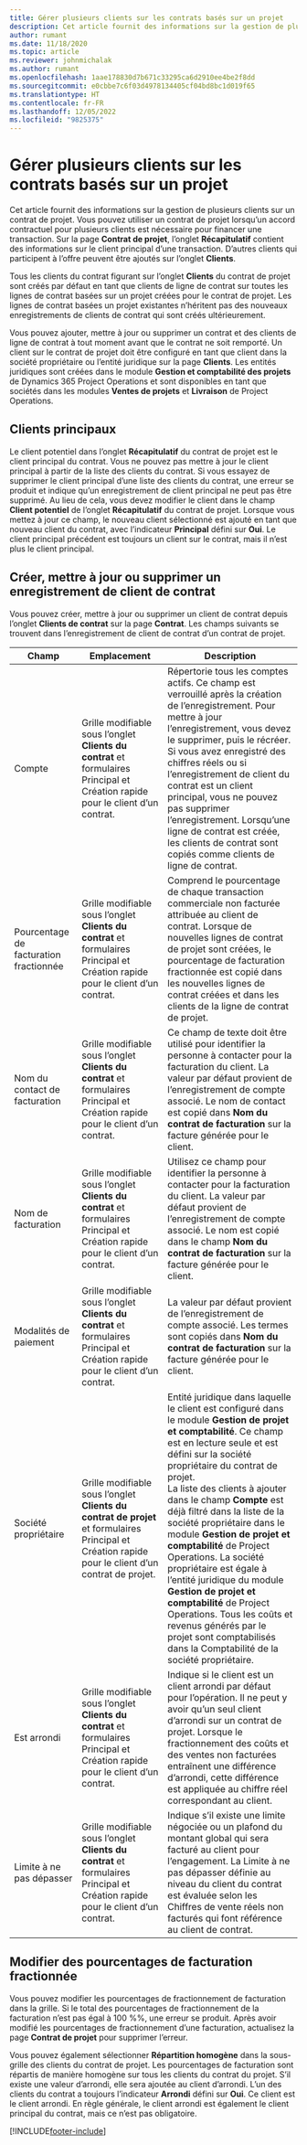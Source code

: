 ```yaml
---
title: Gérer plusieurs clients sur les contrats basés sur un projet
description: Cet article fournit des informations sur la gestion de plusieurs clients sur un contrat basé sur un projet.
author: rumant
ms.date: 11/18/2020
ms.topic: article
ms.reviewer: johnmichalak
ms.author: rumant
ms.openlocfilehash: 1aae178830d7b671c33295ca6d2910ee4be2f8dd
ms.sourcegitcommit: e0cbbe7c6f03d4978134405cf04bd8bc1d019f65
ms.translationtype: HT
ms.contentlocale: fr-FR
ms.lasthandoff: 12/05/2022
ms.locfileid: "9825375"
---
```

# <a name="manage-multiple-customers-on-project-based-contracts"></a>Gérer plusieurs clients sur les contrats basés sur un projet

Cet article fournit des informations sur la gestion de plusieurs clients sur un contrat de projet. Vous pouvez utiliser un contrat de projet lorsqu’un accord contractuel pour plusieurs clients est nécessaire pour financer une transaction. Sur la page **Contrat de projet**, l’onglet **Récapitulatif** contient des informations sur le client principal d’une transaction. D’autres clients qui participent à l’offre peuvent être ajoutés sur l’onglet **Clients**.

Tous les clients du contrat figurant sur l’onglet **Clients** du contrat de projet sont créés par défaut en tant que clients de ligne de contrat sur toutes les lignes de contrat basées sur un projet créées pour le contrat de projet. Les lignes de contrat basées un projet existantes n’héritent pas des nouveaux enregistrements de clients de contrat qui sont créés ultérieurement.

Vous pouvez ajouter, mettre à jour ou supprimer un contrat et des clients de ligne de contrat à tout moment avant que le contrat ne soit remporté. Un client sur le contrat de projet doit être configuré en tant que client dans la société propriétaire ou l’entité juridique sur la page **Clients**. Les entités juridiques sont créées dans le module **Gestion et comptabilité des projets** de Dynamics 365 Project Operations et sont disponibles en tant que sociétés dans les modules **Ventes de projets** et **Livraison** de Project Operations.

## <a name="primary-customers"></a>Clients principaux

Le client potentiel dans l’onglet **Récapitulatif** du contrat de projet est le client principal du contrat. Vous ne pouvez pas mettre à jour le client principal à partir de la liste des clients du contrat. Si vous essayez de supprimer le client principal d’une liste des clients du contrat, une erreur se produit et indique qu’un enregistrement de client principal ne peut pas être supprimé. Au lieu de cela, vous devez modifier le client dans le champ **Client potentiel** de l’onglet **Récapitulatif** du contrat de projet. Lorsque vous mettez à jour ce champ, le nouveau client sélectionné est ajouté en tant que nouveau client du contrat, avec l’indicateur **Principal** défini sur **Oui**. Le client principal précédent est toujours un client sur le contrat, mais il n’est plus le client principal.

## <a name="create-update-or-delete-a-contract-customer-record"></a>Créer, mettre à jour ou supprimer un enregistrement de client de contrat

Vous pouvez créer, mettre à jour ou supprimer un client de contrat depuis l’onglet **Clients de contrat** sur la page **Contrat**. Les champs suivants se trouvent dans l’enregistrement de client de contrat d’un contrat de projet.

| **Champ** | **Emplacement** | **Description** | 
| --- | --- | --- | 
| Compte | Grille modifiable sous l’onglet **Clients du contrat** et formulaires Principal et Création rapide pour le client d’un contrat. | Répertorie tous les comptes actifs. Ce champ est verrouillé après la création de l’enregistrement. Pour mettre à jour l’enregistrement, vous devez le supprimer, puis le récréer. Si vous avez enregistré des chiffres réels ou si l’enregistrement de client du contrat est un client principal, vous ne pouvez pas supprimer l’enregistrement. Lorsqu’une ligne de contrat est créée, les clients de contrat sont copiés comme clients de ligne de contrat. |
| Pourcentage de facturation fractionnée | Grille modifiable sous l’onglet **Clients du contrat** et formulaires Principal et Création rapide pour le client d’un contrat. | Comprend le pourcentage de chaque transaction commerciale non facturée attribuée au client de contrat. Lorsque de nouvelles lignes de contrat de projet sont créées, le pourcentage de facturation fractionnée est copié dans les nouvelles lignes de contrat créées et dans les clients de la ligne de contrat de projet. |
| Nom du contact de facturation | Grille modifiable sous l’onglet **Clients du contrat** et formulaires Principal et Création rapide pour le client d’un contrat. | Ce champ de texte doit être utilisé pour identifier la personne à contacter pour la facturation du client. La valeur par défaut provient de l’enregistrement de compte associé. Le nom de contact est copié dans **Nom du contrat de facturation** sur la facture générée pour le client. |
| Nom de facturation | Grille modifiable sous l’onglet **Clients du contrat** et formulaires Principal et Création rapide pour le client d’un contrat. | Utilisez ce champ pour identifier la personne à contacter pour la facturation du client. La valeur par défaut provient de l’enregistrement de compte associé. Le nom est copié dans le champ **Nom du contrat de facturation** sur la facture générée pour le client. |
| Modalités de paiement | Grille modifiable sous l’onglet **Clients du contrat** et formulaires Principal et Création rapide pour le client d’un contrat. | La valeur par défaut provient de l’enregistrement de compte associé. Les termes sont copiés dans **Nom du contrat de facturation** sur la facture générée pour le client. |
| Société propriétaire | Grille modifiable sous l’onglet **Clients du contrat de projet** et formulaires Principal et Création rapide pour le client d’un contrat de projet. | Entité juridique dans laquelle le client est configuré dans le module **Gestion de projet et comptabilité**. Ce champ est en lecture seule et est défini sur la société propriétaire du contrat de projet.</br>La liste des clients à ajouter dans le champ **Compte** est déjà filtré dans la liste de la société propriétaire dans le module **Gestion de projet et comptabilité** de Project Operations. La société propriétaire est égale à l’entité juridique du module **Gestion de projet et comptabilité** de Project Operations. Tous les coûts et revenus générés par le projet sont comptabilisés dans la Comptabilité de la société propriétaire. |
| Est arrondi | Grille modifiable sous l’onglet **Clients du contrat** et formulaires Principal et Création rapide pour le client d’un contrat. | Indique si le client est un client arrondi par défaut pour l’opération. Il ne peut y avoir qu’un seul client d’arrondi sur un contrat de projet. Lorsque le fractionnement des coûts et des ventes non facturées entraînent une différence d’arrondi, cette différence est appliquée au chiffre réel correspondant au client. |
| Limite à ne pas dépasser | Grille modifiable sous l’onglet **Clients du contrat** et formulaires Principal et Création rapide pour le client d’un contrat. | Indique s’il existe une limite négociée ou un plafond du montant global qui sera facturé au client pour l’engagement. La Limite à ne pas dépasser définie au niveau du client du contrat est évaluée selon les Chiffres de vente réels non facturés qui font référence au client de contrat. |

## <a name="edit-billing-split-percentages"></a>Modifier des pourcentages de facturation fractionnée

Vous pouvez modifier les pourcentages de fractionnement de facturation dans la grille. Si le total des pourcentages de fractionnement de la facturation n’est pas égal à 100 %%, une erreur se produit. Après avoir modifié les pourcentages de fractionnement d’une facturation, actualisez la page **Contrat de projet** pour supprimer l’erreur.

Vous pouvez également sélectionner **Répartition homogène** dans la sous-grille des clients du contrat de projet. Les pourcentages de facturation sont répartis de manière homogène sur tous les clients du contrat du projet. S’il existe une valeur d’arrondi, elle sera ajoutée au client d’arrondi. L’un des clients du contrat a toujours l’indicateur **Arrondi** défini sur **Oui**. Ce client est le client arrondi. En règle générale, le client arrondi est également le client principal du contrat, mais ce n’est pas obligatoire.


[!INCLUDE[footer-include](../includes/footer-banner.md)]
